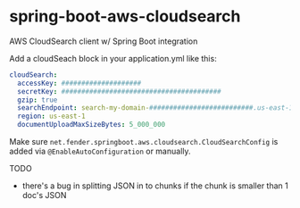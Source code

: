 # spring-boot-aws-cloudsearch
AWS CloudSearch client w/ Spring Boot integration

Add a cloudSeach block in your application.yml like this:

```yaml
cloudSearch:
  accessKey: ####################
  secretKey: ########################################
  gzip: true
  searchEndpoint: search-my-domain-##########################.us-east-1.cloudsearch.amazonaws.com
  region: us-east-1
  documentUploadMaxSizeBytes: 5_000_000
```

Make sure ``net.fender.springboot.aws.cloudsearch.CloudSearchConfig`` is added via ``@EnableAutoConfiguration`` or manually.

TODO
- there's a bug in splitting JSON in to chunks if the chunk is smaller than 1 doc's JSON

